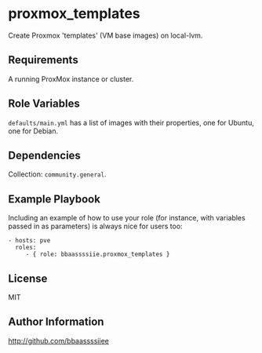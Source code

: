 proxmox_templates
=========

Create Proxmox 'templates' (VM base images) on local-lvm.

Requirements
------------

A running ProxMox instance or cluster.

Role Variables
--------------

`defaults/main.yml` has a list of images with their properties, one for Ubuntu, one for Debian.

Dependencies
------------

Collection: `community.general`.

Example Playbook
----------------

Including an example of how to use your role (for instance, with variables passed in as parameters) is always nice for users too:

    - hosts: pve
      roles:
         - { role: bbaassssiie.proxmox_templates }

License
-------

MIT

Author Information
------------------

http://github.com/bbaassssiiee

